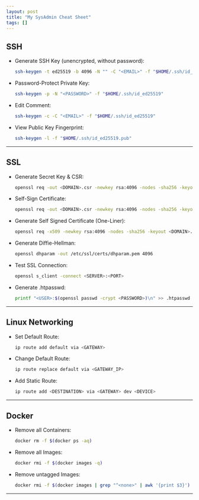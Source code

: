 ```yaml
---
layout: post
title: "My SysAdmin Cheat Sheet"
tags: []
---
```


## SSH
- Generate SSH Key (unencrypted, without password):
  ```bash
  ssh-keygen -t ed25519 -b 4096 -N "" -C "<EMAIL>" -f "$HOME/.ssh/id_ed25519"
  ```
- Password-Protect Private Key:
  ```bash
  ssh-keygen -p -N "<PASSWORD>" -f "$HOME/.ssh/id_ed25519"
  ```
- Edit Comment:
  ```bash
  ssh-keygen -c -C "<EMAIL>" -f "$HOME/.ssh/id_ed25519"
  ```
- View Public Key Fingerprint:
  ```bash
  ssh-keygen -l -f "$HOME/.ssh/id_ed25519.pub"
  ```

---

## SSL
- Generate Secret Key & CSR:
  ```bash
  openssl req -out <DOMAIN>.csr -newkey rsa:4096 -nodes -sha256 -keyout <DOMAIN>.key -subj "/CN=<DOMAIN>"
  ```
- Self-Sign Certificate:
  ```bash
  openssl req -out <DOMAIN>.csr -newkey rsa:4096 -nodes -sha256 -keyout <DOMAIN>.key -subj "/CN=<DOMAIN>"
  ```
- Generate Self Signed Certificate (One-Liner):
  ```bash
  openssl req -x509 -newkey rsa:4096 -nodes -sha256 -keyout <DOMAIN>.key -out <DOMAIN>.pem -days 365 -subj "/CN=<DOMAIN>"
  ```
- Generate Diffie-Hellman:
  ```bash
  openssl dhparam -out /etc/ssl/certs/dhparam.pem 4096
  ```
- Test SSL Connection:
  ```bash
  openssl s_client -connect <SERVER>:<PORT>
  ```
- Generate .htpasswd:
  ```bash
  printf "<USER>:$(openssl passwd -crypt <PASSWORD>)\n" >> .htpasswd
  ```

---

## Linux Networking
- Set Default Route:
  ```bash
  ip route add default via <GATEWAY>
  ```
- Change Default Route:
  ```bash
  ip route replace default via <GATEWAY_IP>
  ```
- Add Static Route:
  ```bash
  ip route add <DESTINATION> via <GATEWAY> dev <DEVICE>
  ```

---

## Docker
- Remove all Containers:
  ```bash
  docker rm -f $(docker ps -aq)
  ```
- Remove all Images:
  ```bash
  docker rmi -f $(docker images -q)
  ```
- Remove untagged Images:
  ```bash
  docker rmi -f $(docker images | grep "^<none>" | awk '{print $3}')
  ```

---
